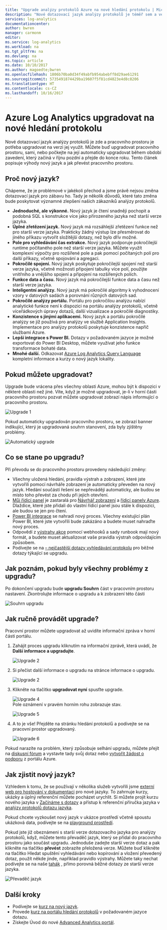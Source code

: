 ```yaml
---
title: "Upgrade analýzy protokolů Azure na nové hledání protokolu | Microsoft Docs"
description: "Nové dotazovací jazyk analýzy protokolů je téměř sem a ve verzi public preview se můžete zapojit.  Tento článek popisuje výhody nový jazyk a jak převést pracovního prostoru."
services: log-analytics
documentationcenter: 
author: bwren
manager: carmonm
editor: 
ms.service: log-analytics
ms.workload: na
ms.tgt_pltfrm: na
ms.devlang: na
ms.topic: article
ms.date: 10/10/2017
ms.author: magoedte;bwren
ms.openlocfilehash: 1806b70ba0d34f49abfb954abebff8d29ae61291
ms.sourcegitcommit: 5735491874429ba19607f5f81cd4823e4d8c8206
ms.translationtype: HT
ms.contentlocale: cs-CZ
ms.lasthandoff: 10/16/2017
---
```

# <a name="azure-log-analytics-upgrade-to-new-log-search"></a>Azure Log Analytics upgradovat na nové hledání protokolu

Nové dotazovací jazyk analýzy protokolů je zde a pracovního prostoru je potřeba upgradovat na verzi jej využít.  Můžete buď upgradovat pracovního prostoru, sami, nebo počkejte na její automaticky upgradovat během období zavedení, který začíná v říjnu pozdní a přejde do konce roku.  Tento článek popisuje výhody nový jazyk a jak převést pracovního prostoru.  

## <a name="why-the-new-language"></a>Proč nový jazyk?
Chápeme, že je problémové v jakékoli přechod a jsme právě nejsou změna dotazovací jazyk pro zábavu ho.  Tady je několik důvodů, které tato změna bude poskytovat významné zlepšení našich zákazníků analýzy protokolů.

- **Jednoduché, ale výkonné.** Nový jazyk je čtení snadněji pochopit a podobná SQL s konstrukce více jako přirozeného jazyka než starší verze jazyka.
- **Úplné zřetězení jazyk.**  Nový jazyk má rozsáhlejší zřetězení funkce než pro starší verze jazyka.  Prakticky žádný výstup lze přesměrovat do jiného příkazu vytvořit složitější dotazy, než bylo dřív možné.
- **Pole pro vyhledávání čas extrakce.**  Nový jazyk podporuje pokročilejší runtime počítaného pole než starší verze jazyka.  Můžete využít komplexní výpočty pro rozšířené pole a pak pomocí počítaných polí pro další příkazy, včetně spojování a agregaci.
- **Pokročilé spojení.**  Nový jazyk poskytuje pokročilejší spojení než starší verze jazyka, včetně možnosti připojení tabulky více polí, použijte vnitřního a vnějšího spojení a připojení na rozšířených polích.
- **Funkce data a času.**  Nový jazyk má pokročilejší funkce data a času než starší verze jazyka.
- **Inteligentní analýzy.**  Nový jazyk má pokročilé algoritmy k vyhodnocení vzory v datových sadách a porovnání různých datových sad.
- **Pokročilé analýzy portálu.**  Portálu pro pokročilou analýzu nabízí analytické funkce není k dispozici na portálu analýzy protokolů, včetně víceřádkových úpravy dotazů, další vizualizace a pokročilé diagnostiky.
- **Konzistence s jinými aplikacemi.**  Nový jazyk a portálu pokročilé analýzy se již používá pro analýzy ve službě Application Insights.  Implementace pro analýzy protokolů poskytuje konzistence napříč službami Azure.
- **Lepší integrace s Power BI.** Dotazy v požadovaném jazyce je možné exportovat do Power BI Desktop, můžete využívat jeho funkce transformace bohaté data.
- **Mnohé další.** Odkazovat [Azure Log Analytics Query Language](https://docs.loganalytics.io) kompletní informace a kurzy o nový jazyk lokality.


## <a name="when-can-i-upgrade"></a>Pokud můžete upgradovat?
Upgrade bude vrácena přes všechny oblasti Azure, mohou být k dispozici v některé oblasti než jiné.  Víte, když je možné upgradovat, je-li v horní části pracovního prostoru pozvat můžete upgradovat zobrazí nápis informující o pracovního prostoru.

![Upgrade 1](media/log-analytics-log-search-upgrade/upgrade-01a.png)

Pokud automaticky upgradován pracovního prostoru, se zobrazí banner indikující, který je upgradovaná souhrn stanovení, zda byly zjištěny problémy.

 ![Automatický upgrade](media/log-analytics-log-search-upgrade/auto-upgrade.png)


## <a name="what-happens-after-the-upgrade"></a>Co se stane po upgradu?
Při převodu se do pracovního prostoru provedeny následující změny:

- Všechny uložená hledání, pravidla výstrah a zobrazení, které jste vytvořili pomocí návrháře zobrazení je automaticky převeden na nový jazyk.  Hledání součástí řešení se nepřevádějí automaticky, ale budou se místo toho převést za chodu při jejich otevření.  
- [Můj řídicí panel](log-analytics-dashboards.md) je zastaralá pro [Návrhář zobrazení](log-analytics-view-designer.md) a [řídicí panely Azure](https://docs.microsoft.com/en-us/azure/azure-portal/azure-portal-dashboards.md).  Dlaždice, které jste přidali do vlastní řídicí panel jsou stále k dispozici, ale budou se jen pro čtení.
- [Power BI integrace](log-analytics-powerbi.md) se nahradí nový proces.  Všechny existující plán Power BI, které jste vytvořili bude zakázáno a budete muset nahraďte nový proces.
- Odpovědí z [výstrahy akce](log-analytics-alerts-actions.md) pomocí webhooků a sady runbook mají nový formát, a budete muset aktualizovat vaše pravidla výstrah odpovídajícím způsobem.
- Podívejte se na [– nejčastější dotazy vyhledávání protokolu](log-analytics-log-search-faq.md) pro běžné dotazy týkající se upgradu.

## <a name="how-do-i-know-if-there-were-any-issues-from-the-upgrade"></a>Jak poznám, pokud byly všechny problémy z upgradu?
Po dokončení upgradu bude **upgradu Souhrn** část v pracovním prostoru nastavení.  Zkontrolujte informace o upgradu a k zobrazení této části

 ![Souhrn upgradu](media/log-analytics-log-search-upgrade/upgrade-summary.png)

## <a name="how-do-i-manually-perform-the-upgrade"></a>Jak ručně provádět upgrade?
Pracovní prostor můžete upgradovat až uvidíte informační zpráva v horní části portálu.  

1.  Zahájit proces upgradu kliknutím na informační zprávě, která uvádí, že **Další informace a upgradujte**.

    ![Upgrade 2](media/log-analytics-log-search-upgrade/upgrade-01a.png)<br>

2.  Si přečíst další informace o upgradu na stránce informace o upgradu.

    ![Upgrade 2](media/log-analytics-log-search-upgrade/upgrade-03.png)<br>

3.  Klikněte na tlačítko **upgradovat nyní** spusťte upgrade.

    ![Upgrade 4](media/log-analytics-log-search-upgrade/upgrade-04.png)<br>Pole oznámení v pravém horním rohu zobrazuje stav.
    
    ![Upgrade 5](media/log-analytics-log-search-upgrade/upgrade-05.png)

4.  A to je vše!  Přejděte na stránku hledání protokolů a podívejte se na pracovní prostor upgradovaný.

    ![Upgrade 6](media/log-analytics-log-search-upgrade/upgrade-06.png)

Pokud narazíte na problém, který způsobuje selhání upgradu, můžete přejít na [diskusní fórum](https://social.msdn.microsoft.com/Forums/azure/home?forum=opinsights) a vystavte tady svůj dotaz nebo [vytvořit žádost o podporu](../azure-supportability/how-to-create-azure-support-request.md) z portálu Azure.

## <a name="how-do-i-learn-the-new-language"></a>Jak zjistit nový jazyk?
Vzhledem k tomu, že se používají v několika služeb vytvořili jsme [externí web pro hostování v dokumentaci](https://docs.loganalytics.io/) pro nové jazyky.  To zahrnuje kurzy, ukázky a úplný referenční můžete pocházet urychlit. Si můžete projít kurzu nového jazyka v [Začínáme s dotazy](https://go.microsoft.com/fwlink/?linkid=856078) a přístup k referenční příručka jazyka v [analýzy protokolů dotazu jazyka](https://go.microsoft.com/fwlink/?linkid=856079).  

Pokud chcete vyzkoušet nový jazyk v ukázce prostředí včetně spoustu ukázková data, podívejte se na [playground prostředí](https://portal.loganalytics.io/demo#/discover/home).

Pokud jste již obeznámeni s starší verze dotazovacího jazyka pro analýzy protokolů, když, můžete tento převaděč jazyk, který se přidal do pracovního prostoru jako součást upgradu.  Jednoduše zadejte starší verze dotaz a pak klikněte na tlačítko **převést** zobrazíte přeložená verze.  Můžete buď klikněte na tlačítko Hledat spuštění vyhledávání nebo kopírování a vložení převedený dotaz, použít někde jinde, například pravidlo výstrahy.  Můžete taky nechat podívejte se na naše [tahák](log-analytics-log-search-transition.md) , přímo porovná běžné dotazy ze starší verze jazyka.

![Převaděč jazyk](media/log-analytics-log-search-upgrade/language-converter.png)


## <a name="next-steps"></a>Další kroky
- Podívejte se [kurz na nový jazyk](https://go.microsoft.com/fwlink/?linkid=856078).
- Provede [kurz na portálu hledání protokolů](log-analytics-log-search-log-search-portal.md) v požadovaném jazyce dotazu.
- Získejte Úvod do nové [Advanced Analytics portál](https://go.microsoft.com/fwlink/?linkid=856587).
